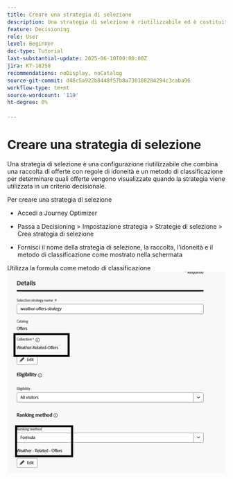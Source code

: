 ```yaml
---
title: Creare una strategia di selezione
description: Una strategia di selezione è riutilizzabile ed è costituita da una raccolta associata a un vincolo di idoneità e a un metodo di classificazione per determinare le offerte da mostrare quando vengono selezionate in un criterio decisionale.
feature: Decisioning
role: User
level: Beginner
doc-type: Tutorial
last-substantial-update: 2025-06-10T00:00:00Z
jira: KT-18258
recommendations: noDisplay, noCatalog
source-git-commit: d46c5a922b8448f57b8a730188284294c3caba96
workflow-type: tm+mt
source-wordcount: '119'
ht-degree: 0%

---
```


# Creare una strategia di selezione

Una strategia di selezione è una configurazione riutilizzabile che combina una raccolta di offerte con regole di idoneità e un metodo di classificazione per determinare quali offerte vengono visualizzate quando la strategia viene utilizzata in un criterio decisionale.

Per creare una strategia di selezione

* Accedi a Journey Optimizer

* Passa a Decisioning > Impostazione strategia > Strategie di selezione > Crea strategia di selezione

* Fornisci il nome della strategia di selezione, la raccolta, l’idoneità e il metodo di classificazione come mostrato nella schermata


Utilizza la formula come metodo di classificazione
![strategia di selezione](assets/selection-strategy.png)

